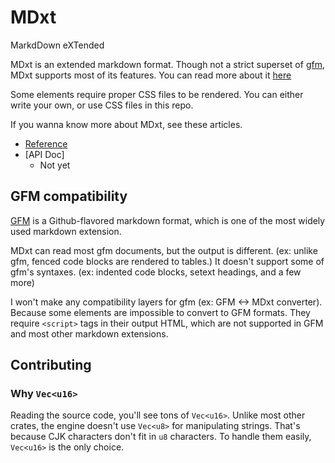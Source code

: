 # MDxt

MarkdDown eXTended

MDxt is an extended markdown format. Though not a strict superset of [gfm], MDxt supports most of its features. You can read more about it [here](#gfm-compatibility)

Some elements require proper CSS files to be rendered. You can either write your own, or use CSS files in this repo.

If you wanna know more about MDxt, see these articles.

- [Reference]
- [API Doc]
  - Not yet

## GFM compatibility

[GFM] is a Github-flavored markdown format, which is one of the most widely used markdown extension.

MDxt can read most gfm documents, but the output is different. (ex: unlike gfm, fenced code blocks are rendered to tables.) It doesn't support some of gfm's syntaxes. (ex: indented code blocks, setext headings, and a few more)

I won't make any compatibility layers for gfm (ex: GFM <-> MDxt converter). Because some elements are impossible to convert to GFM formats. They require `<script>` tags in their output HTML, which are not supported in GFM and most other markdown extensions.

[GFM]: https://github.github.com/gfm
[Reference]: https://blog.baehyunsol.repl.co/MDxt-Reference.html
[my blog]: https://blog.baehyunsol.repl.co/

## Contributing

### Why `Vec<u16>`

Reading the source code, you'll see tons of `Vec<u16>`. Unlike most other crates, the engine doesn't use `Vec<u8>` for manipulating strings. That's because CJK characters don't fit in `u8` characters. To handle them easily, `Vec<u16>` is the only choice.

